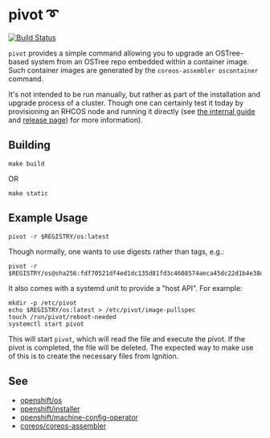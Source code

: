 pivot ➰
========
[![Build Status](https://travis-ci.org/openshift/pivot.svg)](https://travis-ci.org/openshift/pivot/)

`pivot` provides a simple command allowing you to upgrade an
OSTree-based system from an OSTree repo embedded within a container
image. Such container images are generated by the
`coreos-assembler oscontainer` command.

It's not intended to be run manually, but rather as part of the
installation and upgrade process of a cluster. Though one can certainly
test it today by provisioning an RHCOS node and running it directly (see
[the internal guide](https://url.corp.redhat.com/redhat-coreos) and
[release page](https://url.corp.redhat.com/redhat-coreos-releases)) for
more information).

Building
--------

```
make build
```

OR

```
make static
```

Example Usage
-------------

```
pivot -r $REGISTRY/os:latest
```

Though normally, one wants to use digests rather than tags, e.g.:

```
pivot -r $REGISTRY/os@sha256:fdf70521df4ed1dc135d81fd3c4608574aeca45dc22d1b4e38d16630e9d6f1a7
```

It also comes with a systemd unit to provide a "host API". For example:

```
mkdir -p /etc/pivot
echo $REGISTRY/os:latest > /etc/pivot/image-pullspec
touch /run/pivot/reboot-needed
systemctl start pivot
```

This will start `pivot`, which will read the file and execute the pivot.
If the pivot is completed, the file will be deleted. The expected way to
make use of this is to create the necessary files from Ignition.

See
---

- [openshift/os](https://github.com/openshift/os/)
- [openshift/installer](https://github.com/openshift/installer)
- [openshift/machine-config-operator](https://github.com/openshift/machine-config-operator)
- [coreos/coreos-assembler](https://github.com/coreos/coreos-assembler)
